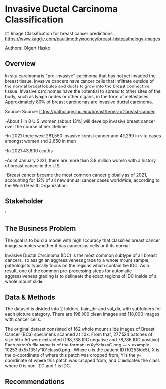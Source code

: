 # Invasive Ductal Carcinoma Classification

#1 Image Classification for breast cancer predictions
https://www.kaggle.com/paultimothymooney/breast-histopathology-images

Authors: Olgert Hasko

## Overview

In situ carcinoma is "pre-invasive" carcinoma that has not yet invaded the breast tissue.  Invasive cancers have cancer cells that infiltrate outside of the normal breast lobules and ducts to grow into the breast connective tissue. Invasive carcinomas have the potential to spread to other sites of the body, such as lymph nodes or other organs, in the form of metastases.  Approximately 80% of breast carcinomas are invasive ductal carcinoma.

Source: Source: https://pathology.jhu.edu/breast/types-of-breast-cancer

-About 1 in 8 U.S. women (about 13%) will develop invasive breast cancer over the course of her lifetime

-In 2021 there were 281,550 invasive breast cancer and 49,290 in situ cases amongst women and 2,650 in men

-In 2021 43,600 deaths

-As of January 2021, there are more than 3.8 million women with a history of breast cancer in the U.S. 

-Breast cancer became the most common cancer globally as of 2021, accounting for 12% of all new annual cancer cases worldwide, according to the World Health Organization.


## Stakeholder
'

## The Business Problem 
The goal is to build a model with high accuracy that classifies breast cancer image samples whether it has cancerous cells or if its normal.

Invasive Ductal Carcinoma (IDC) is the most common subtype of all breast cancers. To assign an aggressiveness grade to a whole mount sample, pathologists typically focus on the regions which contain the IDC. As a result, one of the common pre-processing steps for automatic aggressiveness grading is to delineate the exact regions of IDC inside of a whole mount slide.

## Data & Methods
The dataset is divided into 2 folders, train_dir and val_dir, with subfolders for each picture category.  There are 198,000 clean images and 118,000 images with cancer cells.

The original dataset consisted of 162 whole mount slide images of Breast Cancer (BCa) specimens scanned at 40x. From that, 277,524 patches of size 50 x 50 were extracted (198,738 IDC negative and 78,786 IDC positive). Each patch’s file name is of the format: uxXyYclassC.png — > example 10253idx5x1351y1101class0.png . Where u is the patient ID (10253idx5), X is the x-coordinate of where this patch was cropped from, Y is the y-coordinate of where this patch was cropped from, and C indicates the class where 0 is non-IDC and 1 is IDC.



## Recommendations 

